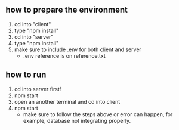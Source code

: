 ## how to prepare the environment
1) cd into "client"
2) type "npm install"
3) cd into "server"
4) type "npm install"
5) make sure to include .env for both client and server
    - .env reference is on reference.txt

## how to run
1) cd into server first!
2) npm start
3) open an another terminal and cd into client
4) npm start
    - make sure to follow the steps above or error can happen, for example, database not integrating properly.

